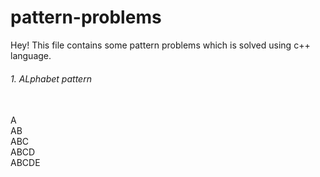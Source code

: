 # pattern-problems
Hey! This file contains some pattern problems which is solved using c++ language.<br>
<h6> 1. ALphabet pattern </h6><br>
A<br>
AB<br>
ABC<br>
ABCD<br>
ABCDE
